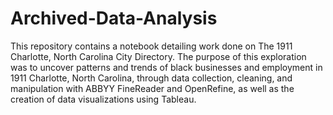 # Archived-Data-Analysis
This repository contains a notebook detailing work done on The 1911 Charlotte, North Carolina City Directory. The purpose of this exploration was to uncover patterns and trends of black businesses and employment in 1911 Charlotte, North Carolina, through data collection, cleaning, and manipulation with ABBYY FineReader and OpenRefine, as well as the creation of data visualizations using Tableau. 
